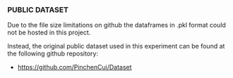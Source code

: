 ### PUBLIC DATASET

Due to the file size limitations on github the dataframes in .pkl format could not be hosted in this project. 

Instead, the original public dataset used in this experiment can be found at the following github repository:

- https://github.com/PinchenCui/Dataset
